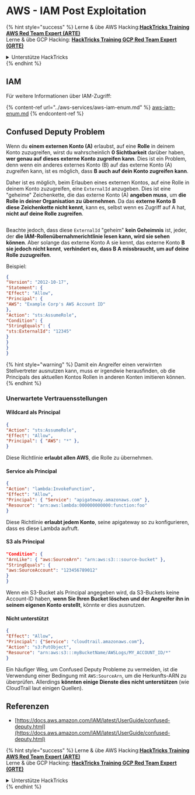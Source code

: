 # AWS - IAM Post Exploitation

{% hint style="success" %}
Lerne & übe AWS Hacking:<img src="/.gitbook/assets/image.png" alt="" data-size="line">[**HackTricks Training AWS Red Team Expert (ARTE)**](https://training.hacktricks.xyz/courses/arte)<img src="/.gitbook/assets/image.png" alt="" data-size="line">\
Lerne & übe GCP Hacking: <img src="/.gitbook/assets/image (2).png" alt="" data-size="line">[**HackTricks Training GCP Red Team Expert (GRTE)**<img src="/.gitbook/assets/image (2).png" alt="" data-size="line">](https://training.hacktricks.xyz/courses/grte)

<details>

<summary>Unterstütze HackTricks</summary>

* Überprüfe die [**Abonnementpläne**](https://github.com/sponsors/carlospolop)!
* **Tritt der** 💬 [**Discord-Gruppe**](https://discord.gg/hRep4RUj7f) oder der [**Telegram-Gruppe**](https://t.me/peass) bei oder **folge** uns auf **Twitter** 🐦 [**@hacktricks\_live**](https://twitter.com/hacktricks\_live)**.**
* **Teile Hacking-Tricks, indem du PRs an die** [**HackTricks**](https://github.com/carlospolop/hacktricks) und [**HackTricks Cloud**](https://github.com/carlospolop/hacktricks-cloud) GitHub-Repos einreichst.

</details>
{% endhint %}

## IAM

Für weitere Informationen über IAM-Zugriff:

{% content-ref url="../aws-services/aws-iam-enum.md" %}
[aws-iam-enum.md](../aws-services/aws-iam-enum.md)
{% endcontent-ref %}

## Confused Deputy Problem

Wenn du **einem externen Konto (A)** erlaubst, auf eine **Rolle** in deinem Konto zuzugreifen, wirst du wahrscheinlich **0 Sichtbarkeit** darüber haben, **wer genau auf dieses externe Konto zugreifen kann**. Dies ist ein Problem, denn wenn ein anderes externes Konto (B) auf das externe Konto (A) zugreifen kann, ist es möglich, dass **B auch auf dein Konto zugreifen kann**.

Daher ist es möglich, beim Erlauben eines externen Kontos, auf eine Rolle in deinem Konto zuzugreifen, eine `ExternalId` anzugeben. Dies ist eine "geheime" Zeichenkette, die das externe Konto (A) **angeben muss**, um **die Rolle in deiner Organisation zu übernehmen**. Da das **externe Konto B diese Zeichenkette nicht kennt**, kann es, selbst wenn es Zugriff auf A hat, **nicht auf deine Rolle zugreifen**.

<figure><img src="../../../.gitbook/assets/image (95).png" alt=""><figcaption></figcaption></figure>

Beachte jedoch, dass diese `ExternalId` "geheim" **kein Geheimnis** ist, jeder, der **die IAM-Rollenübernahmerichtlinie lesen kann, wird sie sehen können**. Aber solange das externe Konto A sie kennt, das externe Konto **B sie jedoch nicht kennt**, **verhindert es, dass B A missbraucht, um auf deine Rolle zuzugreifen**.

Beispiel:
```json
{
"Version": "2012-10-17",
"Statement": {
"Effect": "Allow",
"Principal": {
"AWS": "Example Corp's AWS Account ID"
},
"Action": "sts:AssumeRole",
"Condition": {
"StringEquals": {
"sts:ExternalId": "12345"
}
}
}
}
```
{% hint style="warning" %}
Damit ein Angreifer einen verwirrten Stellvertreter ausnutzen kann, muss er irgendwie herausfinden, ob die Principals des aktuellen Kontos Rollen in anderen Konten imitieren können.
{% endhint %}

### Unerwartete Vertrauensstellungen

#### Wildcard als Principal
```json
{
"Action": "sts:AssumeRole",
"Effect": "Allow",
"Principal": { "AWS": "*" },
}
```
Diese Richtlinie **erlaubt allen AWS**, die Rolle zu übernehmen.

#### Service als Principal
```json
{
"Action": "lambda:InvokeFunction",
"Effect": "Allow",
"Principal": { "Service": "apigateway.amazonaws.com" },
"Resource": "arn:aws:lambda:000000000000:function:foo"
}
```
Diese Richtlinie **erlaubt jedem Konto**, seine apigateway so zu konfigurieren, dass es diese Lambda aufruft.

#### S3 als Principal
```json
"Condition": {
"ArnLike": { "aws:SourceArn": "arn:aws:s3:::source-bucket" },
"StringEquals": {
"aws:SourceAccount": "123456789012"
}
}
```
Wenn ein S3-Bucket als Principal angegeben wird, da S3-Buckets keine Account-ID haben, **wenn Sie Ihren Bucket löschen und der Angreifer ihn in seinem eigenen Konto erstellt**, könnte er dies ausnutzen.

#### Nicht unterstützt
```json
{
"Effect": "Allow",
"Principal": {"Service": "cloudtrail.amazonaws.com"},
"Action": "s3:PutObject",
"Resource": "arn:aws:s3:::myBucketName/AWSLogs/MY_ACCOUNT_ID/*"
}
```
Ein häufiger Weg, um Confused Deputy Probleme zu vermeiden, ist die Verwendung einer Bedingung mit `AWS:SourceArn`, um die Herkunfts-ARN zu überprüfen. Allerdings **könnten einige Dienste dies nicht unterstützen** (wie CloudTrail laut einigen Quellen).

## Referenzen

* [https://docs.aws.amazon.com/IAM/latest/UserGuide/confused-deputy.html](https://docs.aws.amazon.com/IAM/latest/UserGuide/confused-deputy.html)

{% hint style="success" %}
Lerne & übe AWS Hacking:<img src="/.gitbook/assets/image.png" alt="" data-size="line">[**HackTricks Training AWS Red Team Expert (ARTE)**](https://training.hacktricks.xyz/courses/arte)<img src="/.gitbook/assets/image.png" alt="" data-size="line">\
Lerne & übe GCP Hacking: <img src="/.gitbook/assets/image (2).png" alt="" data-size="line">[**HackTricks Training GCP Red Team Expert (GRTE)**<img src="/.gitbook/assets/image (2).png" alt="" data-size="line">](https://training.hacktricks.xyz/courses/grte)

<details>

<summary>Unterstütze HackTricks</summary>

* Schau dir die [**Abonnementpläne**](https://github.com/sponsors/carlospolop) an!
* **Tritt der** 💬 [**Discord-Gruppe**](https://discord.gg/hRep4RUj7f) oder der [**Telegram-Gruppe**](https://t.me/peass) bei oder **folge** uns auf **Twitter** 🐦 [**@hacktricks\_live**](https://twitter.com/hacktricks\_live)**.**
* **Teile Hacking-Tricks, indem du PRs an die** [**HackTricks**](https://github.com/carlospolop/hacktricks) und [**HackTricks Cloud**](https://github.com/carlospolop/hacktricks-cloud) GitHub-Repos einreichst.

</details>
{% endhint %}
